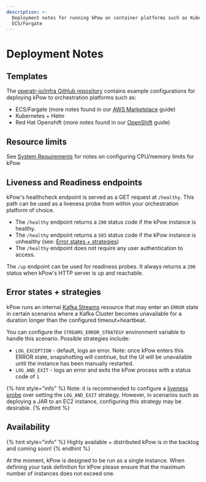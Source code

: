 ```yaml
---
description: >-
  Deployment notes for running kPow on container platforms such as Kubernetes,
  ECS/Fargate
---
```


# Deployment Notes

## Templates

The [operatr-io/infra GitHub repository](https://github.com/operatr-io/infra) contains example configurations for deploying kPow to orchestration platforms such as:

* ECS/Fargate \(more notes found in our [AWS Marketplace](aws-marketplace.md) guide\)
* Kubernetes + Helm
* Red Hat Openshift \(more notes found in our [OpenShift](openshift.md) guide\)

## Resource limits

See [System Requirements](../about/system-requirements.md) for notes on configuring CPU/memory limits for kPow

## Liveness and Readiness endpoints

kPow's healthcheck endpoint is served as a GET request at `/healthy`. This path can be used as a liveness probe from within your orchestration platform of choice.

* The `/healthy` endpoint returns a `200` status code if the kPow instance is healthy. 
* The `/healthy` endpoint returns a `503` status code if the kPow instance is unhealthy \(see: [Error states + strategies](deployment-notes.md#error-states-strategies)\)
* The `/healthy` endpoint does not require any user authentication to access. 

The `/up` endpoint can be used for readiness probes. It always returns a `200` status when kPow's HTTP server is up and reachable.

## Error states + strategies

kPow runs an internal [Kafka Streams](https://kafka.apache.org/documentation/streams/) resource that may enter an `ERROR` state in certain scenarios where a Kafka Cluster becomes unavailable for a duration longer than the configured timeout+heartbeat. 

You can configure the `STREAMS_ERROR_STRATEGY` environment variable to handle this scenario. Possible strategies include:

* `LOG_EXCEPTION` - default, logs an error. Note: once kPow enters this ERROR state, snapshotting will continue, but the UI will be unavailable until the instance has been manually restarted.
* `LOG_AND_EXIT` - logs an error and exits the kPow process with a status code of `1`

{% hint style="info" %}
Note: it is recommended to configure a [liveness probe](deployment-notes.md#liveness-and-readiness-endpoints) over setting the `LOG_AND_EXIT` strategy. However, in scenarios such as deploying a JAR to an EC2 instance, configuring this strategy may be desirable.
{% endhint %}

## Availability

{% hint style="info" %}
Highly available + distributed kPow is in the backlog and coming soon!
{% endhint %}

At the moment, kPow is designed to be run as a single instance. When defining your task definition for kPow please ensure that the maximum number of instances does not exceed one.

